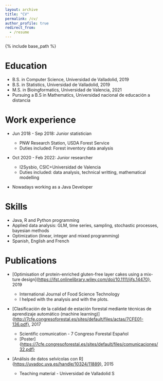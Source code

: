 ```yaml
---
layout: archive
title: "CV"
permalink: /cv/
author_profile: true
redirect_from:
  - /resume
---
```


{% include base_path %}

Education
======
* B.S. in Computer Science, Universidad de Valladolid, 2019
* B.S. in Statistics, Universidad de Valladolid, 2019
* M.S. in Bioingformatics, Universidad de Valencia, 2021
* Pursuing a B.S in Mathematics, Universidad nacional de educación a distancia

Work experience
======
* Jun 2018 - Sep 2018: Junior statistician
  * PNW Research Station, USDA Forest Service
  * Duties included: Forest inventory data analysis

* Oct 2020 - Feb 2022: Junior researcher
  * I2Sysbio, CSIC+Universidad de Valencia
  * Duties included: data analysis, technical writting, mathematical modelling

* Nowadays working as a Java Developer

Skills
======
* Java, R and Python programming
* Applied data analysis: GLM, time series, sampling, stochastic processes, bayesian methods
* Optimization (linear, integer and mixed programming)
* Spanish, English and French

Publications
======
  * [Optimisation of protein-enriched gluten-free layer cakes using a mix-ture design]{https://ifst.onlinelibrary.wiley.com/doi/10.1111/ijfs.14470}, 2019
    * International Journal of Food Science Technology
    * I helped with the analysis and with the plots.

  * [Clasificación de la calidad de estación forestal mediante técnicas de aprendizaje automático (machine learning)]{http://7cfe.congresoforestal.es/sites/default/files/actas/7CFE01-136.pdf}, 2017
    * Scientific comunication - 7 Congreso Forestal Español
    * [Poster]{https://7cfe.congresoforestal.es/sites/default/files/comunicaciones/32.pdf}

  * [Análisis de datos selvícolas con R]{https://uvadoc.uva.es/handle/10324/11889}, 2015
    * Teaching material - Universidad de Valladolid
  S
